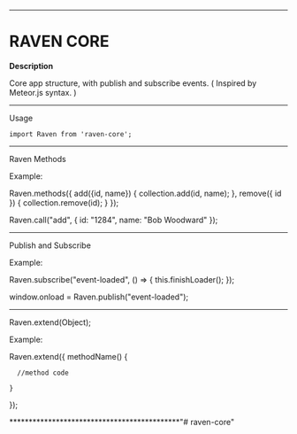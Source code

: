 ******************************************** 
# RAVEN CORE

**Description**

Core app structure, with publish and subscribe events. ( Inspired by Meteor.js syntax. )

********************************************

Usage

    import Raven from 'raven-core';   

********************************************

Raven Methods

Example: 

  Raven.methods({
     add({id, name}) {
        collection.add(id, name);
     },
     remove({ id }) {
        collection.remove(id);
     }
  });

  Raven.call("add", {
      id: "1284",
      name: "Bob Woodward"
  });

********************************************

Publish and Subscribe

Example: 

  Raven.subscribe("event-loaded", () => {
      this.finishLoader();
  });

  window.onload = Raven.publish("event-loaded");
  

********************************************

Raven.extend(Object);

Example: 

  Raven.extend({
    methodName() {

      //method code

    }
  });

********************************************"# raven-core" 
